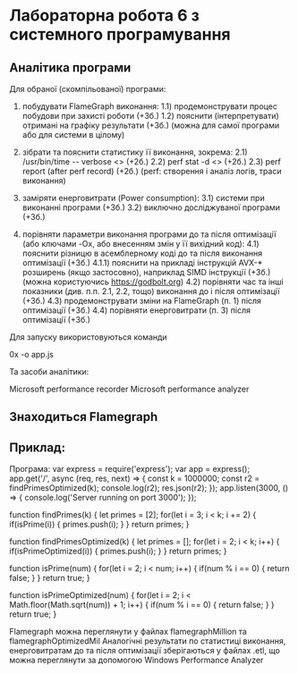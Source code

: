 # Лабораторна робота 6 з системного програмування

## Аналітика програми

Для обраної (скомпільованої) програми: 
1) побудувати FlameGraph виконання: 
  1.1) продемонструвати процес побудови при захисті роботи (+3б.)
  1.2) пояснити (інтерпретувати) отримані на графіку результати (+3б.)
         (можна для самої програми або для системи в цілому)

2) зібрати та пояснити статистику її виконання, зокрема:
  2.1) /usr/bin/time -- verbose <<prog>> (+2б.)
  2.2) perf stat -d <<prog>> (+2б.)
  2.3) perf report (after perf record) (+2б.)
         (perf: створення і аналіз логів, траси виконання)

3) заміряти енерговитрати (Power consumption):
  3.1) системи при виконанні програми (+3б.) 
  3.2) виключно досліджуваної програми (+3б.)

4) порівняти параметри виконання програми до та після оптимізації (або ключами -Ox, або внесенням змін у її вихідний код):
  4.1) пояснити різницю в асемблерному коді до та після виконання оптимізації (+3б.)
    4.1.1) пояснити на прикладі інструкцій AVX-* розширень (якщо застосовно), наприклад SIMD інструкції (+3б.)
               (можна користуючись https://godbolt.org)
  4.2) порівняти час та інші показники (див. п.п. 2.1, 2.2, тощо) виконання до і після оптимізації (+3б.)
  4.3) продемонструвати зміни на FlameGraph (п. 1) після оптимізації (+3б.)
  4.4) порівняти енерговитрати (п. 3) після оптимізації (+3б.)


Для запуску використовуються команди

0x -o app.js

Та засоби аналітики:

Microsoft performance recorder
Microsoft performance analyzer

## Знаходиться Flamegraph

## Приклад:

Програма:
var express = require('express');
var app = express();
app.get('/', async (req, res, next) => {
    const k = 1000000;
    const r2 = findPrimesOptimized(k);
    console.log(r2);
    res.json(r2);
});
app.listen(3000, () => {
    console.log('Server running on port 3000');
});

function findPrimes(k) {
    let primes = [2];
    for(let i = 3; i < k; i += 2) {
        if(isPrime(i)) {
            primes.push(i);
        }
    }
    return primes;
}

function findPrimesOptimized(k) {
    let primes = [];
    for(let i = 2; i < k; i++) {
        if(isPrimeOptimized(i)) {
            primes.push(i);
        }
    }
    return primes;
}

function isPrime(num) {
    for(let i = 2; i < num; i++) {
        if(num % i == 0) {
            return false;
        }
    }
    return true;
}

function isPrimeOptimized(num) {
    for(let i = 2; i < Math.floor(Math.sqrt(num)) + 1; i++) {
        if(num % i == 0) {
            return false;
        }
    }
    return true;
}

Flamegraph можна переглянути у файлах flamegraphMillion та flamegraphOptimizedMil
Аналогічні результати по статистиці виконання, енерговитратам до та після оптимізації зберігаються у файлах .etl, що можна переглянути за допомогою Windows Performance Analyzer